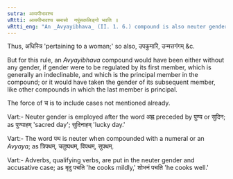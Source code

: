 ```yaml
---
sutra: अव्ययीभावश्च
vRtti: अव्ययीभावश्च समासो  नपुंसकलिङ्गो भवति ॥
vRtti_eng: "An _Avyayibhava_ (II. 1. 6.) compound is also neuter gender."
---
```

Thus, अधिस्त्रि 'pertaining to a woman;' so also, उपकुमारि, उन्मत्तगंगम् &c.

But for this rule, an _Avyayibhava_ compound would have been either without any gender, if gender were to be regulated by its first member, which is generally an indeclinable, and which is the principal member in the compound; or it would have taken the gender of its subsequent member, like other compounds in which the last member is principal.

The force of च is to include cases not mentioned already.

Vart:- Neuter gender is employed after the word अह्न preceded by पुण्य or सुदिन; as पुण्याहम् 'sacred day'; सुदिनाहम् 'lucky day.'

Vart:- The word पथ is neuter when compounded with a numeral or an _Avyaya_; as त्रिपथम्, चतुष्पथम्, विपथम्, सुपथम्.

Vart:- Adverbs, qualifying verbs, are put in the neuter gender and accusative case; as मृदु पचति 'he cooks mildly,' शोभनं पचति 'he cooks well.'
